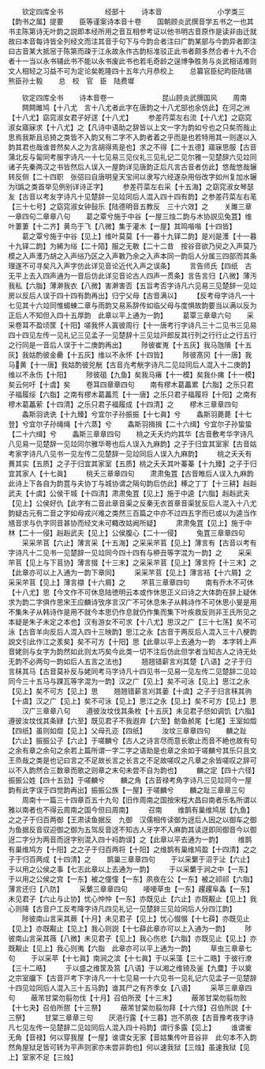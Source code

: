 <!-- { "loadSidebar": true } -->
　　钦定四库全书　　　　　　经部十
　　诗本音　　　　　　　　小学类三【韵书之属】提要
　　臣等谨案诗本音十卷
　　国朝顾炎武撰音学五书之一也其书主陈第诗无叶韵之説即本经所用之音互相参考证以他书明古音原作是读非由迁就故曰本音每诗皆全列经文而注其音于句下与今韵合者注曰广韵某部与今韵异者即注曰古音某大抵宻于陈第而疎于江永故永作古韵标准驳正此书者颇多然合者十九不合者十一当以永书辅此书不能以永书废此书也若毛奇龄之逞博争胜务与炎武相诘难则文人相轻之习益不可为定论矣乾隆四十五年六月恭校上
　　总纂官臣纪昀臣陆锡熊臣孙士毅
　　总　校　官　臣　陆费墀















　　钦定四库全书
　　诗本音卷一　　　　　　　昆山顾炎武撰国风
　　周南
　　闗闗雎鸠【十八尤　言十八尤者此字在唐韵之十八尤部也余仿此】在河之洲【十八尤】窈窕淑女君子好逑【十八尤】
　　参差荇菜左右流【十八尤】之窈窕淑女寤寐求【十八尤】之【凡诗中语助之辞皆以上文一字为韵如兮也之只矣而哉止思焉我斯且忌猗之类皆不入韵又有二字不入韵者着之乎而是也若特用其一则遂以入韵其君也哉谁昔然矣人之为言胡得焉是也】求之不得【二十五德】寤寐思服【古音蒲北反与匐同考服字诗凡一十七见易三见仪礼三见礼记二见尔雅一见楚辞六见竝同诸子先秦两汉之书皆然后人误入一屋韵详见唐韵正后凡言古音者仿此】悠哉悠哉辗转反侧【二十四职　张弨曰自唐明皇天宝间以隶写六经遂杂用俗改字如州复加水辗为譌之类首举见例别详诗正字】
　　参差荇菜左右采【十五海】之窈窕淑女琴瑟友【古音以考友字诗凡十见楚辞一见竝同后人混入四十四有韵】之参差荇菜左右芼【三十七号】之窈窕淑女钟鼔乐【陆德明音五教反　三十六效】之
　　关雎三章一章四句二章章八句
　　葛之覃兮施于中谷【一屋三烛二韵与木协説见兔罝】维叶萋萋【十二齐】黄鸟于飞【八微】集于灌木【一屋】其鸣喈喈【十四皆】
　　葛之覃兮施于中谷【见上】维叶莫莫【十一暮十九铎二韵】是刈是濩【十一暮十九铎二韵】为絺为绤【二十陌】服之无斁【二十二昔　按谷音欲乃臾之入声莫乃模之入声濩乃胡之入声绤乃区之入声斁乃余之入声本同一韵后人分属三四部而其条理遂不可寻矣凡入声字仿此详见音论近代入声之误条】
　　言告师氏【四纸　古无平上去入四声通为一音后仿此详见音论古人四声一贯条】言告言归【八微】薄汚我私【六脂】薄澣我衣【八微】害澣害否【五旨考否字诗凡六见易三见楚辞一见竝房以反后人误于四十四有韵再出】归宁父母【古音满以】
　　【反考母字诗凡一十七见其十六竝同惟蝃蝀二章与雨韵又易系辞传如临父母与度惧故韵要当以满以反为正后人不知但入四十五厚韵　此章以平上通为一韵】
　　葛覃三章章六句
　　采采卷耳不盈顷筐【十阳】嗟我怀人寘彼周行【十一唐考行字诗凡三十二见书三见易四十四见左传一见礼记三见孟子一见楚辞十三见竝戸郎反其行列之行行止之行五行之行同是一音后人误于十二庚韵再出】
　　陟彼崔嵬【十五灰】我马虺隤【十五灰】我姑酌彼金罍【十五灰】维以不永怀【十四皆】
　　陟彼髙冈【十一唐】我马黄【十一唐】我姑酌彼兕觥【古音灮考觥字诗凡二见竝同后人混入十二庚韵】维以不永伤【十阳】
　　陟彼砠【九鱼】矣我马瘏【十一模】矣我仆痡【十一模】矣云何吁【十虞】矣
　　卷耳四章章四句
　　南有樛木葛藟累【六脂】之乐只君子福履绥【六脂】之南有樛木葛藟荒【十一唐】之乐只君子福履将【十阳】之南有樛木葛藟萦【十四清】之乐只君子福履成【十四清】之
　　樛木三章章四句
　　螽斯羽诜诜【十九臻】兮宜尔子孙振振【十七眞】兮
　　螽斯羽薨薨【十七登】兮宜尔子孙绳绳【十六蒸】兮
　　螽斯羽揖揖【二十六缉】兮宜尔子孙蛰蛰【二十六缉】兮
　　螽斯三章章四句
　　桃之夭夭灼灼其华【古音敷考华字诗凡八见易一见楚辞一见竝同尔雅华荂也后人误入九麻韵】之子于归宜其室家【古音姑考家字诗凡八见书一见左传二见楚辞一见竝同后人误入九麻韵】
　　桃之夭夭有蕡其实【五质】之子于归宜其家室【五质】桃之夭夭其叶蓁蓁【十九臻】之子于归宜其家人【十七眞】
　　桃夭三章章四句
　　肃肃兔罝【古音睢后人误入九麻韵　此诗上下各自为韵罝与夫协丁与城协谓之隔句韵后仿此】椓之丁丁【十三耕】赳赳武夫【十虞】公侯干城【十四清】肃肃兔罝【见上】施于中逵【六脂】赳赳武夫【见上】公侯好仇【此字有二音此章音渠之反秦无衣首章音渠犹反后人混入十八尤韵疑古元有二音之字如母戎兴难之类然三百篇之中亦不过四五字而已或以为逵当作馗音求与仇字同音甚协而经文未可輙改姑阙所疑】
　　肃肃兔罝【见上】施于中林【二十一侵】赳赳武夫【见上】公侯腹心【二十一侵】
　　兔罝三章章四句
　　采采芣苢【六止】薄言采【十五海】之采采芣苢【见上】薄言有【古音以考有字诗凡十二见书一见楚辞一见竝同今四十四有与桺丑等字混为一韵】之
　　采采芣苢【见上与下苢协】薄言掇【十三末】之采采芣苢【见上】薄言捋【十三末】之【此章亦可以上入通为一韵下章同】
　　采采芣苢【见上】薄言袺【十六屑】之采采芣苢【见上】薄言襭【十六屑】之
　　芣苢三章章四句
　　南有乔木不可休【十八尤】思【今文作不可休息陆徳明云本或作休思正义曰诗之大体韵在辞上疑休求为韵二字俱作思宋王应麟诗攷序言汉广不可休息朱子从韩诗作不可休思小旻是用不集朱子从韩诗作是用不就今本思仍作息就仍作集而集下叶疾救反则非王氏所见之本疑是朱子未定之本也】汉有游女不可求【十八尤】思汉之广【三十七荡】矣不可泳【古音羊向反后人混入四十三映韵】思江之永【古音于两反后人混入三十八梗韵説文引此作江之羕矣】矣不可方【十阳】思【此章以平上去通为一韵　本字转上声音姥则与女字为韵然如此则太巧矣今此类一切不注后仿此但学者当知古人之诗无处无韵不必两句一韵如后人五言之法也】
　　翘翘错薪言刈其楚【八语】之子于归言秣其马【古音莫补反与姥同考马字诗凡十四见书一见易一见左传二见楚辞二见竝同今三十五马与踝瓦等字混为一韵】汉之广【见上】矣不可泳【见上】思江之永【见上】矣不可方【见上】思
　　翘翘错薪言刈其蒌【十虞】之子于归言秣其驹【十虞】汉之广【见上】矣不可泳【见上】思江之永【见上】矣不可方【见上】思
　　汉广三章章八句
　　遵彼汝坟伐其条枚【十五灰】未见君子惄如调饥【六脂】遵彼汝坟伐其条肄【六至】既见君子不我遐弃【六至】鲂鱼赪尾【七尾】王室如燬【四纸】虽则如燬【见上】父母孔迩【四纸】
　　汝坟三章章四句
　　麟之趾【六止】振振公子【六止】于嗟麟兮【古人之诗言尽而意长歌止而音不絶也故有句之余有章之余句之余若上篇所谓一字二字之语助是也章之余如于嗟麟兮其乐只且文王烝哉之类是也记曰言之不足故长言之长言之不足故嗟叹之凡章之余皆嗟叹之辞可以不入韵然合三数章而歌之则章之末句未尝不自为韵也】
　　麟之定【四十六径】振振公姓【四十五劲】于嗟麟兮
　　麟之角【古音禄考角字诗凡三见竝同今一屋韵有此字误于四觉韵再出】振振公族【一屋】于嗟麟兮
　　麟之趾三章章三句
　　周南十一篇三十四章百五十九句【旧作周南之国按宋程大昌曰南者乐名所谓以雅以南者也不得云周南之国今但曰周南】
　　召南
　　维鹊有巢维鸠居【九鱼】之之子于归百两御【王肃读鱼据反　九御　汉儒相传读御为迓后人因之以御车之御为鱼据反音驭迎御之御为五驾反音迓不知古人牙字不入麻韵其读迓即同御音今以御迓二字分为两音而迓字别混入四十祃韵误】之【此章以平去通为一韵】
　　维鹊有巢维鸠方【十阳】之之子于归百两将【十阳】之维鹊有巢维鸠盈【十四清】之之子于归百两成【十四清】之
　　鹊巢三章章四句
　　于以采蘩于沼于沚【六止】于以用之公侯之事【七志此章以上去通为一韵】
　　于以采蘩于涧之中【一东】于以用之公侯之宫【一东】被之僮僮【一东】夙夜在公【一东】被之祁祁【六脂】薄言还归【八防】
　　采蘩三章章四句
　　喓喓草虫【一东】趯趯阜螽【一东】未见君子【六止与止协】忧心忡忡【一东】亦既见止【六止】亦既觏止【见上】我心则降【古音户工反考降字诗凡四见礼记一见楚辞三见竝同后人分四江韵】
　　陟彼南山言采其蕨【十月】未见君子【见上】忧心惙惙【十七薛】亦既见止【见上】亦既觏止【见上】我心则説【十七薛此章亦可以上入通为一韵】
　　陟彼南山言采其薇【八微】未见君子【见上】我心伤悲【六脂】亦既见止【见上】亦既觏止【见上】我心则夷【六脂　此章亦可以平上通为一韵】
　　草虫三章章七句
　　于以采苹【十七眞】南涧之滨【十七眞】于以采藻【三十二晧】于彼行潦【三十二晧】
　　于以盛之维筐及筥【八语】于以湘之维锜及釜【九麌】于以奠之宗室牖下【古音戸考下字诗凡一十七见易一十六见书一见礼记六见孟子一见楚辞十四见竝同后人混入三十五马韵】谁其尸之有齐季女【八语】
　　采苹三章章四句
　　蔽芾甘棠勿翦勿伐【十月】召伯所茇【十三末】
　　蔽芾甘棠勿翦勿败【十七夬】召伯所憇【十三祭】
　　蔽芾甘棠勿翦勿拜【十六怪】召伯所説【十三祭】
　　甘棠三章章三句
　　厌浥行露【十三暮】岂不夙夜【古音豫考夜字诗凡七见左传一见楚辞二见竝同后人混入四十祃韵】谓行多露【见上】
　　谁谓雀无角【音禄】何以穿我屋【一屋】谁谓女无家【音姑集传叶音谷非　此句本不入韵然角屋狱足皆可转为平声则家亦未尝非韵也】何以速我狱【三烛】虽速我狱【见上】室家不足【三烛】
